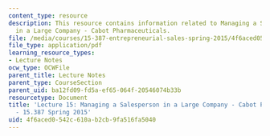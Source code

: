 ```yaml
---
content_type: resource
description: This resource contains information related to Managing a Salesperson
  in a Large Company - Cabot Pharmaceuticals.
file: /media/courses/15-387-entrepreneurial-sales-spring-2015/4f6aced0542c610ab2cb9fa516fa5040_MIT15_387S15_Lecture15.pdf
file_type: application/pdf
learning_resource_types:
- Lecture Notes
ocw_type: OCWFile
parent_title: Lecture Notes
parent_type: CourseSection
parent_uid: ba12fd09-fd5a-ef65-064f-20546074b33b
resourcetype: Document
title: 'Lecture 15: Managing a Salesperson in a Large Company - Cabot Pharmaceuticals
  - 15.387 Spring 2015'
uid: 4f6aced0-542c-610a-b2cb-9fa516fa5040
---
```

